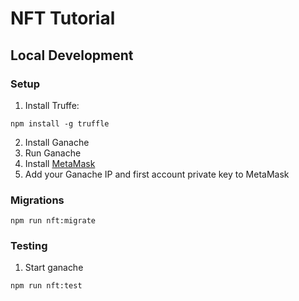 # NFT Tutorial

## Local Development

### Setup

1. Install Truffe:

```terminal
npm install -g truffle
```

2. Install Ganache
3. Run Ganache
3. Install [MetaMask](https://metamask.io/download.html)
4. Add your Ganache IP and first account private key to MetaMask

### Migrations

```terminal
npm run nft:migrate
```

### Testing

1. Start ganache

```terminal
npm run nft:test
```
